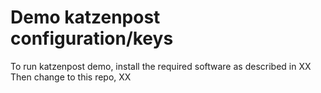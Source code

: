 Demo katzenpost configuration/keys
======================================

To run katzenpost demo, install the required software as described in XX
Then change to this repo, XX
